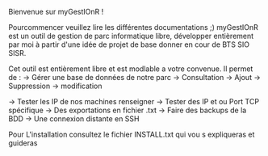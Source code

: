 Bienvenue sur myGestIOnR !

Pourcommencer veuillez lire les différentes documentations ;)
myGestIOnR est un outil de gestion de parc informatique libre, développer entièrement par moi à partir d'une idée de projet de base donner en cour de BTS SIO SISR.

Cet outil est entièrement libre et est modlable a votre convenue. Il permet de :
  -> Gérer une base de données de notre parc 
    -> Consultation
    -> Ajout
    -> Suppression
    -> modification
    
  -> Tester les IP de nos machines renseigner
  -> Tester des IP et ou Port TCP spécifique
  -> Des exportations en fichier .txt
  -> Faire des backups de la BDD
  -> Une connexion distante en SSH

Pour L'installation consultez le fichier INSTALL.txt qui vou s expliqueras et guideras
